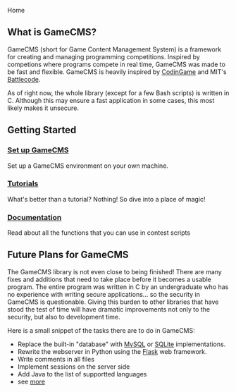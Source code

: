 Home

## What is GameCMS?
GameCMS (short for Game Content Management System) is a framework for creating and managing programming competitions. Inspired by competions where programs compete in real time, GameCMS was made to be fast and flexible. GameCMS is heavily inspired by [CodinGame](https://www.codingame.com/) and MIT's [Battlecode](https://battlecode.org/).

As of right now, the whole library (except for a few Bash scripts) is written in C. Although this may ensure a fast application in some cases, this most likely makes it unsecure.

## Getting Started

### [Set up GameCMS](setup.md)
Set up a GameCMS environment on your own machine.

### [Tutorials](tutorials.md)
What's better than a tutorial? Nothing! So dive into a place of magic!

### [Documentation](reference.md)
Read about all the functions that you can use in contest scripts

## Future Plans for GameCMS
The GameCMS library is not even close to being finished! There are many fixes and additions that need to take place before it becomes a usable program. The entire program was written in C by an undergraduate who has no experience with writing secure applications... so the security in GameCMS is questionable. Giving this burden to other libraries that have stood the test of time will have dramatic improvements not only to the security, but also to development time.

Here is a small snippet of the tasks there are to do in GameCMS:

* Replace the built-in "database" with [MySQL](https://www.mysql.com/) or [SQLite](https://www.sqlite.org/index.html) implementations.
* Rewrite the webserver in Python using the [Flask](https://flask.palletsprojects.com/en/1.1.x/) web framework.
* Write comments in all files
* Implement sessions on the server side
* Add Java to the list of supportted languages
* see [more](https://trello.com/b/yPaD6Duh)
